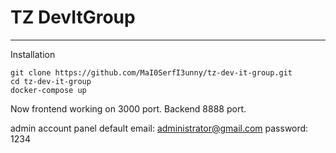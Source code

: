 # TZ DevItGroup
---
Installation

```
git clone https://github.com/MaI0SerfI3unny/tz-dev-it-group.git
cd tz-dev-it-group
docker-compose up
```

Now frontend working on 3000 port. Backend 8888 port.

admin account panel default 
email: administrator@gmail.com
password: 1234